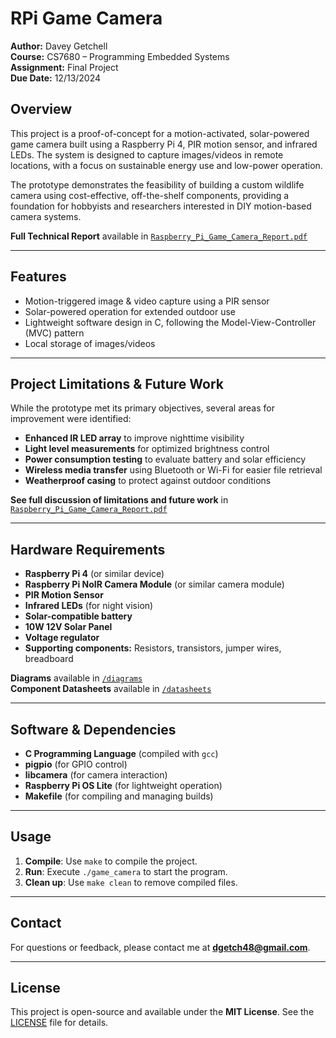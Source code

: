 # RPi Game Camera  
**Author:** Davey Getchell  
**Course:** CS7680 – Programming Embedded Systems  
**Assignment:** Final Project  
**Due Date:** 12/13/2024  

## Overview  
This project is a proof-of-concept for a motion-activated, solar-powered game camera built using a Raspberry Pi 4, PIR motion sensor, and infrared LEDs. The system is designed to capture images/videos in remote locations, with a focus on sustainable energy use and low-power operation.  

The prototype demonstrates the feasibility of building a custom wildlife camera using cost-effective, off-the-shelf components, providing a foundation for hobbyists and researchers interested in DIY motion-based camera systems.  

**Full Technical Report** available in [`Raspberry_Pi_Game_Camera_Report.pdf`](docs/reports/Raspberry_Pi_Game_Camera_Report.pdf)  

---

## Features  
- Motion-triggered image & video capture using a PIR sensor  
- Solar-powered operation for extended outdoor use  
- Lightweight software design in C, following the Model-View-Controller (MVC) pattern  
- Local storage of images/videos  

---

## Project Limitations & Future Work  
While the prototype met its primary objectives, several areas for improvement were identified:  

- **Enhanced IR LED array** to improve nighttime visibility  
- **Light level measurements** for optimized brightness control  
- **Power consumption testing** to evaluate battery and solar efficiency  
- **Wireless media transfer** using Bluetooth or Wi-Fi for easier file retrieval  
- **Weatherproof casing** to protect against outdoor conditions  

**See full discussion of limitations and future work** in [`Raspberry_Pi_Game_Camera_Report.pdf`](docs/reports/Raspberry_Pi_Game_Camera_Report.pdf)

---

## Hardware Requirements  
- **Raspberry Pi 4** (or similar device)  
- **Raspberry Pi NoIR Camera Module** (or similar camera module)  
- **PIR Motion Sensor**  
- **Infrared LEDs** (for night vision)  
- **Solar-compatible battery**  
- **10W 12V Solar Panel**  
- **Voltage regulator**  
- **Supporting components:** Resistors, transistors, jumper wires, breadboard  

**Diagrams** available in [`/diagrams`](docs/diagrams/)  
**Component Datasheets** available in [`/datasheets`](docs/references/component_datasheets/)  

---

## Software & Dependencies  
- **C Programming Language** (compiled with `gcc`)  
- **pigpio** (for GPIO control)  
- **libcamera** (for camera interaction)  
- **Raspberry Pi OS Lite** (for lightweight operation)  
- **Makefile** (for compiling and managing builds)  

---

## Usage  
1. **Compile**: Use `make` to compile the project.  
2. **Run**: Execute `./game_camera` to start the program.  
3. **Clean up**: Use `make clean` to remove compiled files.  

---

## Contact  
For questions or feedback, please contact me at **[dgetch48@gmail.com](mailto:dgetch48@gmail.com)**.  

---

## License  
This project is open-source and available under the **MIT License**. See the [LICENSE](LICENSE) file for details.  
